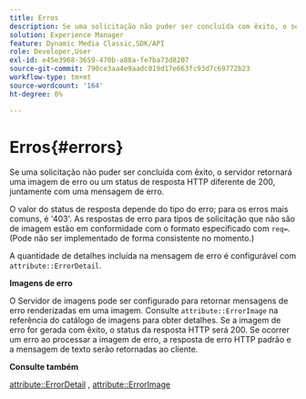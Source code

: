 ```yaml
---
title: Erros
description: Se uma solicitação não puder ser concluída com êxito, o servidor retornará uma imagem de erro ou um status de resposta HTTP diferente de 200, juntamente com uma mensagem de erro.
solution: Experience Manager
feature: Dynamic Media Classic,SDK/API
role: Developer,User
exl-id: e45e3968-3659-470b-a88a-fe7ba73d8207
source-git-commit: 790ce3aa4e9aadc019d17e663fc93d7c69772b23
workflow-type: tm+mt
source-wordcount: '164'
ht-degree: 0%

---
```


# Erros{#errors}

Se uma solicitação não puder ser concluída com êxito, o servidor retornará uma imagem de erro ou um status de resposta HTTP diferente de 200, juntamente com uma mensagem de erro.

O valor do status de resposta depende do tipo do erro; para os erros mais comuns, é &#39;403&#39;. As respostas de erro para tipos de solicitação que não são de imagem estão em conformidade com o formato especificado com `req=`. (Pode não ser implementado de forma consistente no momento.)

A quantidade de detalhes incluída na mensagem de erro é configurável com `attribute::ErrorDetail`.

**Imagens de erro**

O Servidor de imagens pode ser configurado para retornar mensagens de erro renderizadas em uma imagem. Consulte `attribute::ErrorImage` na referência do catálogo de imagens para obter detalhes. Se a imagem de erro for gerada com êxito, o status da resposta HTTP será 200. Se ocorrer um erro ao processar a imagem de erro, a resposta de erro HTTP padrão e a mensagem de texto serão retornadas ao cliente.

**Consulte também**

[attribute::ErrorDetail](../../../../../ir-api/material-cat/image-rendering-api-ref/c-ir-material-catalog/c-ir-attributes-reference/r-ir-errordetail.md#reference-123b56eed6cf49cea6e0490672b7c53b) , [attribute::ErrorImage](../../../../../ir-api/material-cat/image-rendering-api-ref/c-ir-material-catalog/c-ir-attributes-reference/r-ir-errorimage.md#reference-b58bdaba96074c52802ca8dc54bfe2f0)
